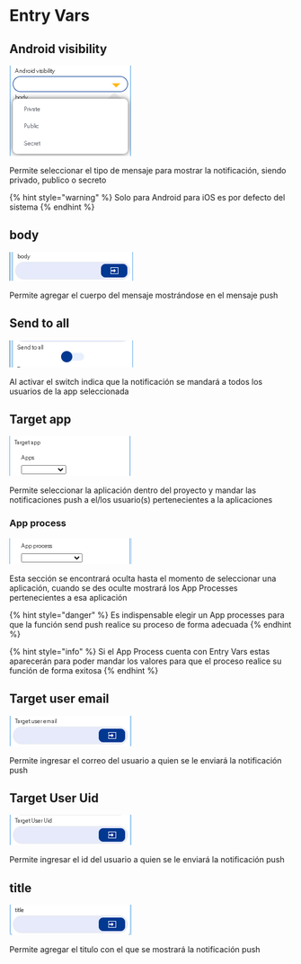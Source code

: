 # Entry Vars

## Android visibility

![](../../../../.gitbook/assets/image%20%28538%29.png)

Permite seleccionar el tipo de mensaje para mostrar la notificación, siendo privado, publico o secreto

{% hint style="warning" %}
Solo para Android para iOS es por defecto del sistema
{% endhint %}

## body

![](../../../../.gitbook/assets/image%20%28548%29.png)

Permite agregar el cuerpo del mensaje mostrándose en el mensaje push

## Send to all

![](../../../../.gitbook/assets/image%20%28549%29.png)

Al activar el switch indica que la notificación se mandará a todos los usuarios de la app seleccionada

## Target app

![](../../../../.gitbook/assets/image%20%28539%29.png)

Permite seleccionar la aplicación dentro del proyecto y mandar las notificaciones push a el/los usuario\(s\) pertenecientes a la aplicaciones

### App process

![](../../../../.gitbook/assets/image%20%28545%29.png)

Esta sección se encontrará oculta hasta el momento de seleccionar una aplicación, cuando se des oculte mostrará los App Processes pertenecientes a esa aplicación

{% hint style="danger" %}
Es indispensable elegir un App processes para que la función send push realice su proceso de forma adecuada
{% endhint %}

{% hint style="info" %}
Si el App Process cuenta con Entry Vars estas aparecerán para poder mandar los valores para que el proceso realice su función de forma exitosa
{% endhint %}

## Target user email

![](../../../../.gitbook/assets/image%20%28535%29.png)

Permite ingresar el correo del usuario a quien se le enviará la notificación push

## Target User Uid

![](../../../../.gitbook/assets/image%20%28540%29.png)

Permite ingresar el id del usuario a quien se le enviará la notificación push

## title

![](../../../../.gitbook/assets/image%20%28558%29.png)

Permite agregar el titulo con el que se mostrará la notificación push

